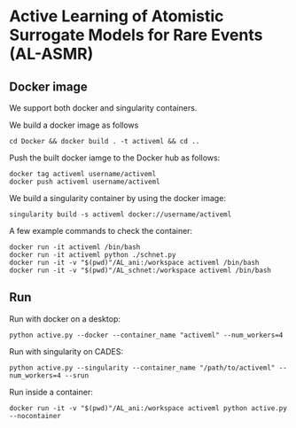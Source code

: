 # Active Learning of Atomistic Surrogate Models for Rare Events (AL-ASMR)

## Docker image
We support both docker and singularity containers. 

We build a docker image as follows
```
cd Docker && docker build . -t activeml && cd ..
```

Push the built docker iamge to the Docker hub as follows:
```
docker tag activeml username/activeml
docker push activeml username/activeml
```

We build a singularity container by using the docker image:
```
singularity build -s activeml docker://username/activeml
```

A few example commands to check the container:
```
docker run -it activeml /bin/bash
docker run -it activeml python ./schnet.py
docker run -it -v "$(pwd)"/AL_ani:/workspace activeml /bin/bash
docker run -it -v "$(pwd)"/AL_schnet:/workspace activeml /bin/bash
```


## Run

Run with docker on a desktop:
```
python active.py --docker --container_name "activeml" --num_workers=4
```

Run with singularity on CADES:
```
python active.py --singularity --container_name "/path/to/activeml" --num_workers=4 --srun
```

Run inside a container:
```
docker run -it -v "$(pwd)"/AL_ani:/workspace activeml python active.py --nocontainer
```
